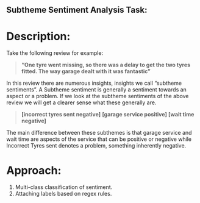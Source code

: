 ## Subtheme Sentiment Analysis Task:
# Description:
Take the following review for example:

> **“One tyre went missing, so there was a delay to get the two tyres fitted. The way garage dealt with it was fantastic”**

In this review there are numerous insights, insights we call “subtheme sentiments”. A Subtheme sentiment is generally a sentiment towards an aspect or a problem. If we look at the subtheme sentiments of the above review we will get a clearer sense what these generally are.

> **[incorrect tyres sent negative]**      **[garage service positive]**       **[wait time negative]**
                
The main difference between these subthemes is that garage service and wait time are aspects of the service that can be positive or negative while
Incorrect Tyres sent denotes a problem, something inherently negative.
# Approach:
1) Multi-class classification of sentiment.
2) Attaching labels based on regex rules.
